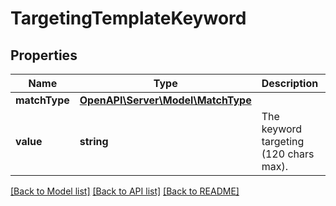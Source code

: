 # TargetingTemplateKeyword

## Properties
Name | Type | Description | Notes
------------ | ------------- | ------------- | -------------
**matchType** | [**OpenAPI\Server\Model\MatchType**](MatchType.md) |  | [optional] 
**value** | **string** | The keyword targeting (120 chars max). | [optional] 

[[Back to Model list]](../README.md#documentation-for-models) [[Back to API list]](../README.md#documentation-for-api-endpoints) [[Back to README]](../README.md)


